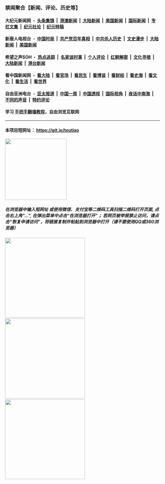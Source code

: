 ### 禁闻聚合【新闻、评论、历史等】

#### 大纪元新闻网 &nbsp;-&nbsp; [头条集锦](indexes/E头条集锦.md?t=02041344) &nbsp;|&nbsp; [港澳新闻](indexes/E港澳新闻.md?t=02041344)  &nbsp;|&nbsp; [大陆新闻](indexes/E大陆新闻.md?t=02041344) &nbsp;|&nbsp; [美国新闻](indexes/E美国新闻.md?t=02041344) &nbsp;|&nbsp; [国际新闻](indexes/E国际新闻.md?t=02041344) &nbsp;|&nbsp; [专栏文集](indexes/E专栏文集.md?t=02041344) &nbsp;|&nbsp; [纪元社论](indexes/E纪元社论.md?t=02041344) &nbsp;|&nbsp; [纪元特稿](indexes/E纪元特稿.md?t=02041344) 

#### 新唐人电视台 &nbsp;-&nbsp; [中国时局](indexes/N中国时局.md?t=02041344) &nbsp;|&nbsp; [共产党百年真相](indexes/N共产党百年真相.md?t=02041344) &nbsp;|&nbsp; [中共杀人历史](indexes/N中共杀人历史.md?t=02041344) &nbsp;|&nbsp; [文史漫步](indexes/N文史漫步.md?t=02041344) &nbsp;|&nbsp; [大陆新闻](indexes/N大陆新闻.md?t=02041344) &nbsp;|&nbsp; [美国新闻](indexes/N美国新闻.md?t=02041344)

#### 希望之声SOH &nbsp;-&nbsp; [热点追踪](indexes/H热点追踪.md?t=02041344) &nbsp;|&nbsp; [名家谈时事](indexes/H名家谈时事.md?t=02041344) &nbsp;|&nbsp; [个人评论](indexes/H个人评论.md?t=02041344)  &nbsp;|&nbsp; [红朝解密](indexes/H红朝解密.md?t=02041344) &nbsp;|&nbsp; [文化寻根](indexes/H文化寻根.md?t=02041344) &nbsp;|&nbsp; [大陆新闻](indexes/H大陆新闻.md?t=02041344) &nbsp;|&nbsp; [港台新闻](indexes/H港台新闻.md?t=02041344)

#### 看中国新闻网 &nbsp;-&nbsp; [看大陆](indexes/S看大陆.md?t=02041344) &nbsp;|&nbsp; [看官场](indexes/S看官场.md?t=02041344) &nbsp;|&nbsp; [看民生](indexes/S看民生.md?t=02041344)  &nbsp;|&nbsp; [看博谈](indexes/S看博谈.md?t=02041344) &nbsp;|&nbsp; [看财经](indexes/S看财经.md?t=02041344) &nbsp;|&nbsp; [看史海](indexes/S看史海.md?t=02041344) &nbsp;|&nbsp; [看文化](indexes/S看文化.md?t=02041344) &nbsp;|&nbsp; [看生活](indexes/S看生活.md?t=02041344) &nbsp;|&nbsp; [看世界](indexes/S看世界.md?t=02041344)

#### 自由亚洲电台 &nbsp;-&nbsp; [亚太报道](indexes/R亚太报道.md?t=02041344) &nbsp;|&nbsp; [中国一周](indexes/R中国一周.md?t=02041344) &nbsp;|&nbsp; [中国透视](indexes/R中国透视.md?t=02041344)  &nbsp;|&nbsp; [国际视角](indexes/R国际视角.md?t=02041344) &nbsp;|&nbsp; [夜话中南海](indexes/R夜话中南海.md?t=02041344) &nbsp;|&nbsp; [不同的声音](indexes/R不同的声音.md?t=02041344) &nbsp;|&nbsp; [特约评论](indexes/R特约评论.md?t=02041344)

#### 学习 [手把手翻墙教程](https://github.com/gfw-breaker/guides/wiki)，自由浏览互联网

----

#### 本项目短网址： https://git.io/toutiao
<img src="https://raw.githubusercontent.com/gfw-breaker/banned-news/master/scripts/img/qr.png" width="200px"/>  

##### 在浏览器中输入短网址 或使用微信、支付宝等二维码工具扫描二维码打开页面, 点击右上角"...", 在弹出菜单中点击“在浏览器打开”； 若网页被举报禁止访问，请点击“恢复申请访问”，将链接复制并粘贴到浏览器中打开（请不要使用QQ或360浏览器）

<img src="https://raw.githubusercontent.com/gfw-breaker/banned-news/master/scripts/img/1.png" width="260px"/> &nbsp; <img src="https://raw.githubusercontent.com/gfw-breaker/banned-news/master/scripts/img/2.png" width="260px"/> &nbsp; <img src="https://raw.githubusercontent.com/gfw-breaker/banned-news/master/scripts/img/3.png" width="260px"/>
